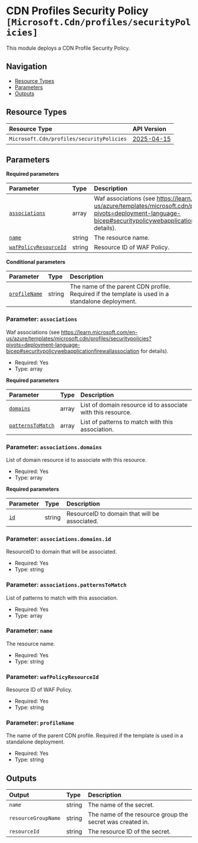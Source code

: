 # CDN Profiles Security Policy `[Microsoft.Cdn/profiles/securityPolicies]`

This module deploys a CDN Profile Security Policy.

## Navigation

- [Resource Types](#Resource-Types)
- [Parameters](#Parameters)
- [Outputs](#Outputs)

## Resource Types

| Resource Type | API Version |
| :-- | :-- |
| `Microsoft.Cdn/profiles/securityPolicies` | [2025-04-15](https://learn.microsoft.com/en-us/azure/templates/Microsoft.Cdn/2025-04-15/profiles/securityPolicies) |

## Parameters

**Required parameters**

| Parameter | Type | Description |
| :-- | :-- | :-- |
| [`associations`](#parameter-associations) | array | Waf associations (see https://learn.microsoft.com/en-us/azure/templates/microsoft.cdn/profiles/securitypolicies?pivots=deployment-language-bicep#securitypolicywebapplicationfirewallassociation for details). |
| [`name`](#parameter-name) | string | The resource name. |
| [`wafPolicyResourceId`](#parameter-wafpolicyresourceid) | string | Resource ID of WAF Policy. |

**Conditional parameters**

| Parameter | Type | Description |
| :-- | :-- | :-- |
| [`profileName`](#parameter-profilename) | string | The name of the parent CDN profile. Required if the template is used in a standalone deployment. |

### Parameter: `associations`

Waf associations (see https://learn.microsoft.com/en-us/azure/templates/microsoft.cdn/profiles/securitypolicies?pivots=deployment-language-bicep#securitypolicywebapplicationfirewallassociation for details).

- Required: Yes
- Type: array

**Required parameters**

| Parameter | Type | Description |
| :-- | :-- | :-- |
| [`domains`](#parameter-associationsdomains) | array | List of domain resource id to associate with this resource. |
| [`patternsToMatch`](#parameter-associationspatternstomatch) | array | List of patterns to match with this association. |

### Parameter: `associations.domains`

List of domain resource id to associate with this resource.

- Required: Yes
- Type: array

**Required parameters**

| Parameter | Type | Description |
| :-- | :-- | :-- |
| [`id`](#parameter-associationsdomainsid) | string | ResourceID to domain that will be associated. |

### Parameter: `associations.domains.id`

ResourceID to domain that will be associated.

- Required: Yes
- Type: string

### Parameter: `associations.patternsToMatch`

List of patterns to match with this association.

- Required: Yes
- Type: array

### Parameter: `name`

The resource name.

- Required: Yes
- Type: string

### Parameter: `wafPolicyResourceId`

Resource ID of WAF Policy.

- Required: Yes
- Type: string

### Parameter: `profileName`

The name of the parent CDN profile. Required if the template is used in a standalone deployment.

- Required: Yes
- Type: string

## Outputs

| Output | Type | Description |
| :-- | :-- | :-- |
| `name` | string | The name of the secret. |
| `resourceGroupName` | string | The name of the resource group the secret was created in. |
| `resourceId` | string | The resource ID of the secret. |
